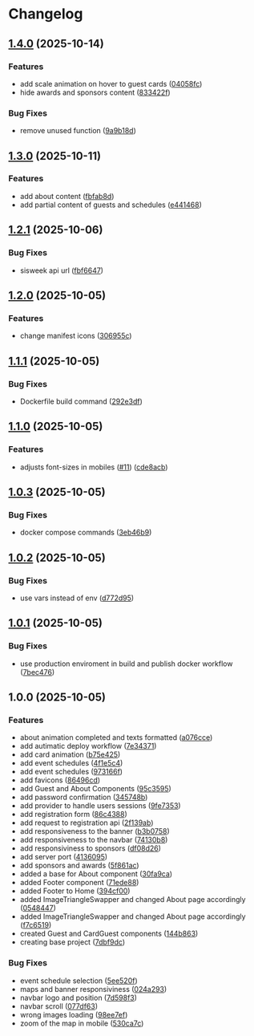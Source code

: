 # Changelog

## [1.4.0](https://github.com/SrBlecaute01/sisweek/compare/v1.3.0...v1.4.0) (2025-10-14)


### Features

* add scale animation on hover to guest cards ([04058fc](https://github.com/SrBlecaute01/sisweek/commit/04058fcc5fe7c6474cc4463b0373969e3b74487f))
* hide awards and sponsors content ([833422f](https://github.com/SrBlecaute01/sisweek/commit/833422f1a0126cd5d98a0b89e63a9f5b87fb8859))


### Bug Fixes

* remove unused function ([9a9b18d](https://github.com/SrBlecaute01/sisweek/commit/9a9b18dc514df29eec44b8cc3a3f85d3697c9717))

## [1.3.0](https://github.com/SrBlecaute01/sisweek/compare/v1.2.1...v1.3.0) (2025-10-11)


### Features

* add about content ([fbfab8d](https://github.com/SrBlecaute01/sisweek/commit/fbfab8dcfa0d3f684be7ce1670c20a00397671c0))
* add partial content of guests and schedules ([e441468](https://github.com/SrBlecaute01/sisweek/commit/e441468066b6bb38135e71436c6a606efce9436f))

## [1.2.1](https://github.com/SrBlecaute01/sisweek/compare/v1.2.0...v1.2.1) (2025-10-06)


### Bug Fixes

* sisweek api url ([fbf6647](https://github.com/SrBlecaute01/sisweek/commit/fbf66473cac51a513c1d68769411e6bf34e2e0e9))

## [1.2.0](https://github.com/SrBlecaute01/sisweek/compare/v1.1.1...v1.2.0) (2025-10-05)


### Features

* change manifest icons ([306955c](https://github.com/SrBlecaute01/sisweek/commit/306955c3a256c12f21921b13964e13a42196af71))

## [1.1.1](https://github.com/SrBlecaute01/sisweek/compare/v1.1.0...v1.1.1) (2025-10-05)


### Bug Fixes

* Dockerfile build command ([292e3df](https://github.com/SrBlecaute01/sisweek/commit/292e3df8e902154cb3fcbb83b6fee37a52bc66f8))

## [1.1.0](https://github.com/SrBlecaute01/sisweek/compare/v1.0.3...v1.1.0) (2025-10-05)


### Features

* adjusts font-sizes in mobiles ([#11](https://github.com/SrBlecaute01/sisweek/issues/11)) ([cde8acb](https://github.com/SrBlecaute01/sisweek/commit/cde8acb21142bb0c91a3d796e08041403047d5fc))

## [1.0.3](https://github.com/SrBlecaute01/sisweek/compare/v1.0.2...v1.0.3) (2025-10-05)


### Bug Fixes

* docker compose commands ([3eb46b9](https://github.com/SrBlecaute01/sisweek/commit/3eb46b9340982c72fcae2e78bce236d19e1e61b0))

## [1.0.2](https://github.com/SrBlecaute01/sisweek/compare/v1.0.1...v1.0.2) (2025-10-05)


### Bug Fixes

* use vars instead of env ([d772d95](https://github.com/SrBlecaute01/sisweek/commit/d772d954737721364faac659dcc2c8b82aef2394))

## [1.0.1](https://github.com/SrBlecaute01/sisweek/compare/v1.0.0...v1.0.1) (2025-10-05)


### Bug Fixes

* use production enviroment in build and publish docker workflow ([7bec476](https://github.com/SrBlecaute01/sisweek/commit/7bec47676abd58e77d2fafdac536a4adae3c27fb))

## 1.0.0 (2025-10-05)


### Features

* about animation completed and texts formatted ([a076cce](https://github.com/SrBlecaute01/sisweek/commit/a076cce5a15acf423f73d376ecbdd64e2695c5e9))
* add autimatic deploy workflow ([7e34371](https://github.com/SrBlecaute01/sisweek/commit/7e343718e8f1b729b15fff382c1b8a1270137aca))
* add card animation ([b75e425](https://github.com/SrBlecaute01/sisweek/commit/b75e425aac7b224277e9cddbcd9042f8d9525b87))
* add event schedules ([4f1e5c4](https://github.com/SrBlecaute01/sisweek/commit/4f1e5c4baa5c1aa37b363e990c6b67b4378a82bc))
* add event schedules ([973166f](https://github.com/SrBlecaute01/sisweek/commit/973166fb23f58d49ee07e1cc716bd10fcc3dfb10))
* add favicons ([86496cd](https://github.com/SrBlecaute01/sisweek/commit/86496cd43e38ff44bc148da070d07079aa524e27))
* add Guest and About Components ([95c3595](https://github.com/SrBlecaute01/sisweek/commit/95c3595538d2a65d6ef1502ed157184b786e24c6))
* add password confirmation ([345748b](https://github.com/SrBlecaute01/sisweek/commit/345748bde8c7994c2506cbca19f12611939501b8))
* add provider to handle users sessions ([9fe7353](https://github.com/SrBlecaute01/sisweek/commit/9fe73536dfbe0f3926346941fefe1885aa04b98a))
* add registration form ([86c4388](https://github.com/SrBlecaute01/sisweek/commit/86c4388531406427531877fb0c641acec7669c4e))
* add request to registration api ([2f139ab](https://github.com/SrBlecaute01/sisweek/commit/2f139ab1a83746d156c135181a9c29f117690f4c))
* add responsiveness to the banner ([b3b0758](https://github.com/SrBlecaute01/sisweek/commit/b3b0758e02f54faa18f61255766b294e8ade043f))
* add responsiveness to the navbar ([74130b8](https://github.com/SrBlecaute01/sisweek/commit/74130b8dd081c7e34dabeee8b59578d58c91f3f1))
* add responsiviness to sponsors ([df08d26](https://github.com/SrBlecaute01/sisweek/commit/df08d262bddb4721aa823d04f25e3f1d1100dd98))
* add server port ([4136095](https://github.com/SrBlecaute01/sisweek/commit/41360950cbe0c77b8a309b49384aa00b4781b8fc))
* add sponsors and awards ([5f861ac](https://github.com/SrBlecaute01/sisweek/commit/5f861ac0202edb410c1e89da4e1aa0981bdb711b))
* added a base for About component ([30fa9ca](https://github.com/SrBlecaute01/sisweek/commit/30fa9cab322761a4c1828395cdbfe37428344686))
* added Footer component ([71ede88](https://github.com/SrBlecaute01/sisweek/commit/71ede88bd3d3bb212f728dc331b94373094781b8))
* added Footer to Home ([394cf00](https://github.com/SrBlecaute01/sisweek/commit/394cf009a602a72d934c73fb39a8d093acc7dded))
* added ImageTriangleSwapper and changed About page accordingly ([0548447](https://github.com/SrBlecaute01/sisweek/commit/0548447ebd5b03513de829c74f3235463297f96a))
* added ImageTriangleSwapper and changed About page accordingly ([f7c6519](https://github.com/SrBlecaute01/sisweek/commit/f7c65195552be678da0ae9e1f3b04d4d92b5cd80))
* created Guest and CardGuest components ([144b863](https://github.com/SrBlecaute01/sisweek/commit/144b8635e6bc235545ab4e743a0a35cdc7c42901))
* creating base project ([7dbf9dc](https://github.com/SrBlecaute01/sisweek/commit/7dbf9dc3e030ea86c7f8ebfc3446e56a785a89cc))


### Bug Fixes

* event schedule selection ([5ee520f](https://github.com/SrBlecaute01/sisweek/commit/5ee520fcd9f57b60c3c564d0af60654bba7e478c))
* maps and banner responsiviness ([024a293](https://github.com/SrBlecaute01/sisweek/commit/024a293e9266861c5d50fe72ed5f0285b077d496))
* navbar logo and position ([7d598f3](https://github.com/SrBlecaute01/sisweek/commit/7d598f31e536ea9740f8e7803c82bde93f36edb2))
* navbar scroll ([077df63](https://github.com/SrBlecaute01/sisweek/commit/077df63e76794905749f1b0cd9d1584609b5e8df))
* wrong images loading ([98ee7ef](https://github.com/SrBlecaute01/sisweek/commit/98ee7efeb8d6d772dc884cea5ee1eba747721b6b))
* zoom of the map in mobile ([530ca7c](https://github.com/SrBlecaute01/sisweek/commit/530ca7c6c275bde677f3dd37307bfa2c35306bc0))
